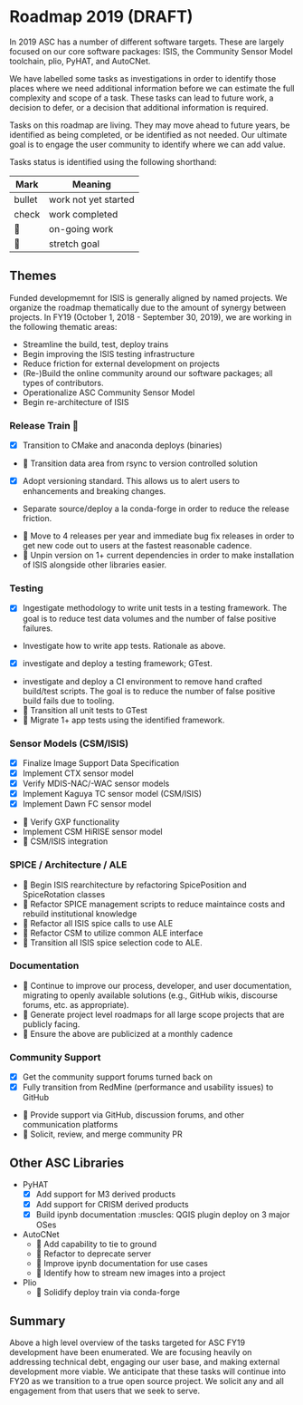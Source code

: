 # Roadmap 2019 (DRAFT)
In 2019 ASC has a number of different software targets. These are largely focused on our core software packages: ISIS, the Community Sensor Model toolchain, plio, PyHAT, and AutoCNet.

We have labelled some tasks as investigations in order to identify those places where we need additional information before we can estimate the full complexity and scope of a task. These tasks can lead to future work, a decision to defer, or a decision that additional information is required. 

Tasks on this roadmap are living. They may move ahead to future years, be identified as being completed, or be identified as not needed. Our ultimate goal is to engage the user community to identify where we can add value.

Tasks status is identified using the following shorthand:

| Mark | Meaning |
|------|---------|
| bullet| work not yet started|
| check | work completed|
| :runner: | on-going work |
| :muscle: | stretch goal |

## Themes
Funded  developmemnt for ISIS is generally aligned by named projects. We organize the roadmap thematically due to the amount of synergy between projects. In FY19 (October 1, 2018 - September 30, 2019), we are working in the following thematic areas:

- Streamline the build, test, deploy trains
- Begin improving the ISIS testing infrastructure
- Reduce friction for external development on projects
- (Re-)Build the online community around our software packages; all types of contributors.
- Operationalize ASC Community Sensor Model
- Begin re-architecture of ISIS

### Release Train :train:
  - [x] Transition to CMake and anaconda deploys (binaries)
  - :runner: Transition data area from rsync to version controlled solution
  - [x] Adopt versioning standard. This allows us to alert users to enhancements and breaking changes.
  * Separate source/deploy a la conda-forge in order to reduce the release friction.
  - :runner: Move to 4 releases per year and immediate bug fix releases in order to get new code out to users at the fastest reasonable cadence.
  - :muscle: Unpin version on 1+ current dependencies in order to make installation of ISIS alongside other libraries easier.

### Testing
  - [x] Ingestigate methodology to write unit tests in a testing framework. The goal is to reduce test data volumes and the number of false positive failures.
  - Investigate how to write app tests. Rationale as above.
  - [x] investigate and deploy a testing framework; GTest.
  - investigate and deploy a CI environment to remove hand crafted build/test scripts. The goal is to reduce the number of false positive build fails due to tooling.
  - :muscle: Transition all unit tests to GTest
  - :muscle: Migrate 1+ app tests using the identified framework.

### Sensor Models (CSM/ISIS)
  - [x] Finalize Image Support Data Specification
  - [x] Implement CTX sensor model
  - [x] Verify MDIS-NAC/-WAC sensor models
  - [x] Implement Kaguya TC sensor model (CSM/ISIS)
  - [x] Implement Dawn FC sensor model
  - :runner: Verify GXP functionality
  - Implement CSM HiRISE sensor model
  - :muscle: CSM/ISIS integration

### SPICE / Architecture / ALE
  - :runner: Begin ISIS rearchitecture by refactoring SpicePosition and SpiceRotation classes
  - :runner: Refactor SPICE management scripts to reduce maintaince costs and rebuild institutional knowledge
  - :muscle: Refactor all ISIS spice calls to use ALE
  - :muscle: Refactor CSM to utilize common ALE interface
  - :muscle: Transition all ISIS spice selection code to ALE.

### Documentation
  - :runner: Continue to improve our process, developer, and user documentation, migrating to openly available solutions (e.g., GitHub wikis, discourse forums, etc. as appropriate).
  - :runner: Generate project level roadmaps for all large scope projects that are publicly facing.
  - :muscle: Ensure the above are publicized at a monthly cadence

### Community Support
  - [x] Get the community support forums turned back on
  - [x] Fully transition from RedMine (performance and usability issues) to GitHub
  - :runner: Provide support via GitHub, discussion forums, and other communication platforms
  - :muscle: Solicit, review, and merge community PR

## Other ASC Libraries
  * PyHAT
    - [x] Add support for M3 derived products
    - [x] Add support for CRISM derived products
    - [x] Build ipynb documentation
    :muscles: QGIS plugin deploy on 3 major OSes
  * AutoCNet
    - :runner: Add capability to tie to ground
    - :runner: Refactor to deprecate server
    - :runner: Improve ipynb documentation for use cases
    - :muscle: Identify how to stream new images into a project
  * Plio
    - :muscle: Solidify deploy train via conda-forge

## Summary
Above a high level overview of the tasks targeted for ASC FY19 development have been enumerated. We are focusing heavily on addressing technical debt, engaging our user base, and making external development more viable. We anticipate that these tasks will continue into FY20 as we transition to a true open source project. We solicit any and all engagement from that users that we seek to serve.